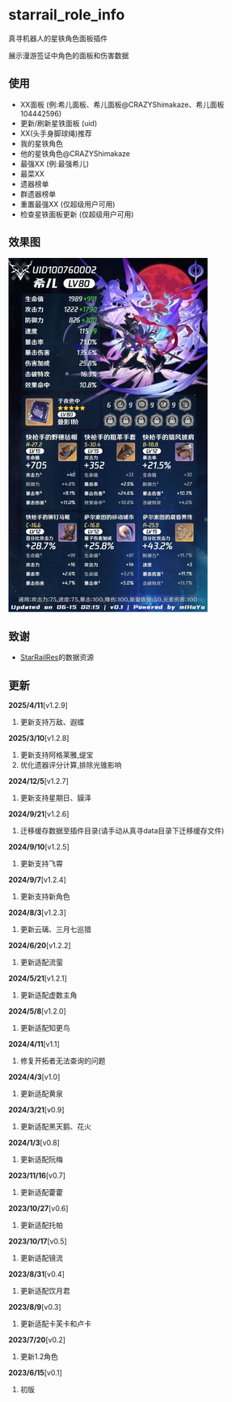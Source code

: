 # starrail_role_info

真寻机器人的星铁角色面板插件

展示漫游签证中角色的面板和伤害数据

## 使用

- XX面板 (例:希儿面板、希儿面板@CRAZYShimakaze、希儿面板104442596)
- 更新/刷新星铁面板 (uid)
- XX(头手身脚球绳)推荐
- 我的星铁角色
- 他的星铁角色@CRAZYShimakaze
- 最强XX (例:最强希儿)
- 最菜XX
- 遗器榜单
- 群遗器榜单
- 重置最强XX (仅超级用户可用)
- 检查星铁面板更新 (仅超级用户可用)

## 效果图

<img src="https://raw.githubusercontent.com/CRAZYShimakaze/CRAZYShimakaze.github.io/main/starrail/sample.jpg" height="700px">

## 致谢

* [StarRailRes](https://github.com/Mar-7th/StarRailRes)的数据资源

## 更新

**2025/4/11**[v1.2.9]

1. 更新支持万敌、遐蝶

**2025/3/10**[v1.2.8]

1. 更新支持阿格莱雅,缇宝
2. 优化遗器评分计算,排除光锥影响

**2024/12/5**[v1.2.7]

1. 更新支持星期日、貘泽

**2024/9/21**[v1.2.6]

1. 迁移缓存数据至插件目录(请手动从真寻data目录下迁移缓存文件)

**2024/9/10**[v1.2.5]

1. 更新支持飞霄

**2024/9/7**[v1.2.4]

1. 更新支持新角色

**2024/8/3**[v1.2.3]

1. 更新云璃、三月七巡猎

**2024/6/20**[v1.2.2]

1. 更新适配流萤

**2024/5/21**[v1.2.1]

1. 更新适配虚数主角

**2024/5/8**[v1.2.0]

1. 更新适配知更鸟

**2024/4/11**[v1.1]

1. 修复开拓者无法查询的问题

**2024/4/3**[v1.0]

1. 更新适配黄泉

**2024/3/21**[v0.9]

1. 更新适配黑天鹅、花火

**2024/1/3**[v0.8]

1. 更新适配阮梅

**2023/11/16**[v0.7]

1. 更新适配藿藿

**2023/10/27**[v0.6]

1. 更新适配托帕

**2023/10/17**[v0.5]

1. 更新适配镜流

**2023/8/31**[v0.4]

1. 更新适配饮月君

**2023/8/9**[v0.3]

1. 更新适配卡芙卡和卢卡

**2023/7/20**[v0.2]

1. 更新1.2角色

**2023/6/15**[v0.1]

1. 初版

